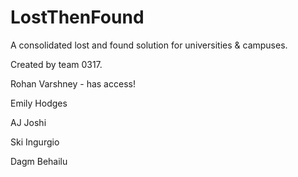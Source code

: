 # LostThenFound
A consolidated lost and found solution for universities &amp; campuses.

Created by team 0317.

Rohan Varshney - has access!

Emily Hodges

AJ Joshi

Ski Ingurgio

Dagm Behailu

